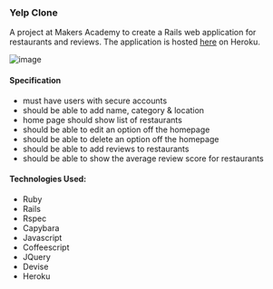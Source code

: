 ### Yelp Clone

A project at Makers Academy to create a Rails web application for restaurants and reviews. The application is hosted [here](http://rstrntrvws.herokuapp.com/) on Heroku.

![image](http://i.imgur.com/Ssjcg0P.png)

#### Specification

- must have users with secure accounts
- should be able to add name, category & location
- home page should show list of restaurants 
- should be able to edit an option off the homepage
- should be able to delete an option off the homepage
- should be able to add reviews to restaurants
- should be able to show the average review score for restaurants

#### Technologies Used:

* Ruby
* Rails
* Rspec
* Capybara
* Javascript
* Coffeescript
* JQuery
* Devise
* Heroku
